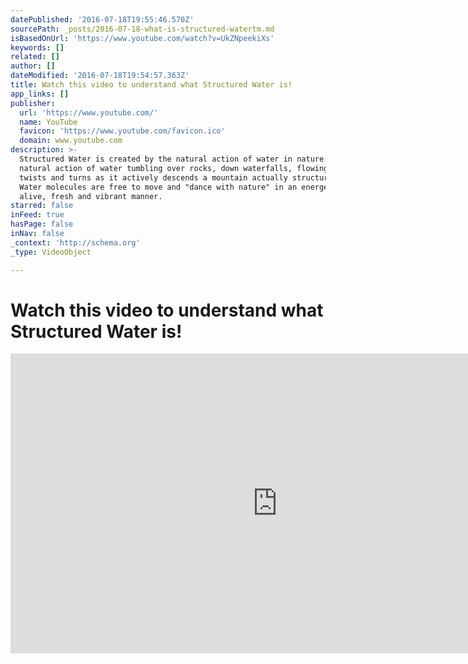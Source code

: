 ```yaml
---
datePublished: '2016-07-18T19:55:46.570Z'
sourcePath: _posts/2016-07-18-what-is-structured-watertm.md
isBasedOnUrl: 'https://www.youtube.com/watch?v=UkZNpeekiXs'
keywords: []
related: []
author: []
dateModified: '2016-07-18T19:54:57.363Z'
title: Watch this video to understand what Structured Water is!
app_links: []
publisher:
  url: 'https://www.youtube.com/'
  name: YouTube
  favicon: 'https://www.youtube.com/favicon.ico'
  domain: www.youtube.com
description: >-
  Structured Water is created by the natural action of water in nature. The
  natural action of water tumbling over rocks, down waterfalls, flowing through
  twists and turns as it actively descends a mountain actually structures water.
  Water molecules are free to move and "dance with nature" in an energetically
  alive, fresh and vibrant manner.
starred: false
inFeed: true
hasPage: false
inNav: false
_context: 'http://schema.org'
_type: VideoObject

---
```

# Watch this video to understand what Structured Water is!

<iframe src="https://cdn.embedly.com/widgets/media.html?src=https%3A%2F%2Fwww.youtube.com%2Fembed%2FUkZNpeekiXs%3Ffeature%3Doembed&amp;url=http%3A%2F%2Fwww.youtube.com%2Fwatch%3Fv%3DUkZNpeekiXs&amp;image=https%3A%2F%2Fi.ytimg.com%2Fvi%2FUkZNpeekiXs%2Fhqdefault.jpg&amp;key=b7d04c9b404c499eba89ee7072e1c4f7&amp;type=text%2Fhtml&amp;schema=youtube" width="854" height="480" scrolling="no" frameborder="0" allowfullscreen="" style=""></iframe>